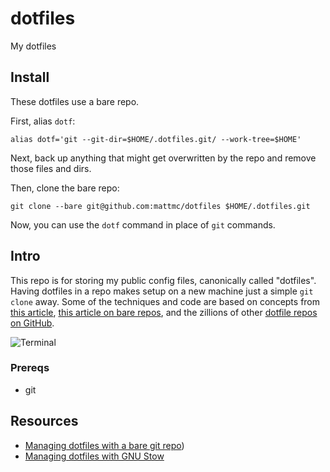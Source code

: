 # dotfiles

My dotfiles

## Install

These dotfiles use a bare repo.

First, alias `dotf`:

```shell
alias dotf='git --git-dir=$HOME/.dotfiles.git/ --work-tree=$HOME'
```

Next, back up anything that might get overwritten by the repo and remove those files and dirs.

Then, clone the bare repo:

```shell
git clone --bare git@github.com:mattmc/dotfiles $HOME/.dotfiles.git
```

Now, you can use the `dotf` command in place of `git` commands.

## Intro

This repo is for storing my public config files, canonically called "dotfiles". Having dotfiles in a repo makes setup on a new machine just a simple `git clone` away. Some of the techniques and code are based on concepts from [this article][dotfiles-getting-started], [this article on bare repos](https://www.atlassian.com/git/tutorials/dotfiles), and the zillions of other [dotfile repos on GitHub][github-dotfiles].

![Terminal][terminal_gif]

### Prereqs

- git

## Resources

- [Managing dotfiles with a bare git repo](https://www.atlassian.com/git/tutorials/dotfiles))
- [Managing dotfiles with GNU Stow](https://venthur.de/2021-12-19-managing-dotfiles-with-stow.html)

[dotfiles-getting-started]:  https://medium.com/@webprolific/getting-started-with-dotfiles-43c3602fd789#.vh7hhm6th
[github-dotfiles]:           https://dotfiles.github.io/
[homebrew]:                  https://brew.sh
[rsync]:                     http://man7.org/linux/man-pages/man1/rsync.1.html
[stow]:                      https://www.gnu.org/software/stow/
[terminal]:                  https://raw.githubusercontent.com/mattmc3/dotfiles/resources/images/zsh_terminal.png
[terminal_gif]:              https://raw.githubusercontent.com/mattmc3/dotfiles/resources/img/zdotdir.gif
